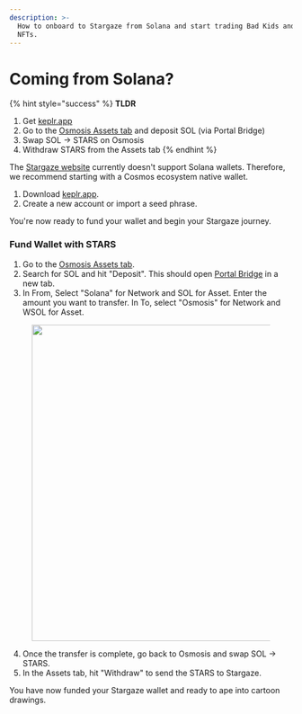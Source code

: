 ```yaml
---
description: >-
  How to onboard to Stargaze from Solana and start trading Bad Kids and other
  NFTs.
---
```


# Coming from Solana?

{% hint style="success" %}
**TLDR**

1. Get [keplr.app](https://www.keplr.app/)
2. Go to the [Osmosis Assets tab](https://app.osmosis.zone/assets) and deposit SOL (via Portal Bridge)
3. Swap SOL -> STARS on Osmosis
4. Withdraw STARS from the Assets tab
{% endhint %}

The [Stargaze website](https://www.stargaze.zone) currently doesn't support Solana wallets. Therefore, we recommend starting with a Cosmos ecosystem native wallet.

1. Download [keplr.app](https://www.keplr.app/).
2. Create a new account or import a seed phrase.

You're now ready to fund your wallet and begin your Stargaze journey.

### Fund Wallet with STARS

1. Go to the [Osmosis Assets tab](https://app.osmosis.zone/assets).
2. Search for SOL and hit "Deposit". This should open [Portal Bridge](https://portalbridge.com/?sourceChain=cosmos) in a new tab.
3. In From, Select "Solana" for Network and SOL for Asset. Enter the amount you want to transfer. In To, select "Osmosis" for Network and WSOL for Asset.

<figure><img src="../.gitbook/assets/Screenshot 2023-12-17 at 3.20.38 AM.png" alt="" width="563"><figcaption></figcaption></figure>

4. Once the transfer is complete, go back to Osmosis and swap SOL -> STARS.
5. In the Assets tab, hit "Withdraw" to send the STARS to Stargaze.

You have now funded your Stargaze wallet and ready to ape into cartoon drawings.
